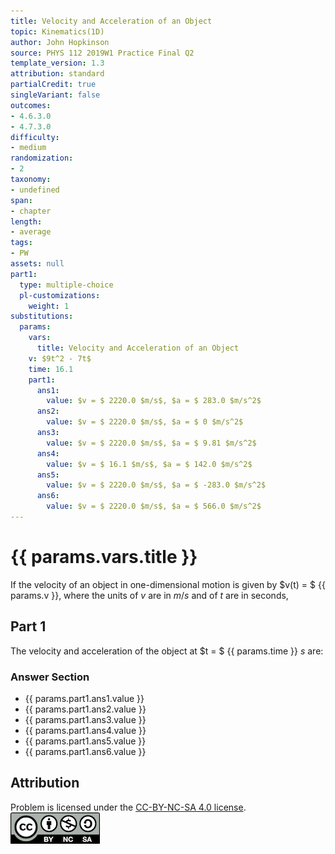 ```yaml
---
title: Velocity and Acceleration of an Object
topic: Kinematics(1D)
author: John Hopkinson
source: PHYS 112 2019W1 Practice Final Q2
template_version: 1.3
attribution: standard
partialCredit: true
singleVariant: false
outcomes:
- 4.6.3.0
- 4.7.3.0
difficulty:
- medium
randomization:
- 2
taxonomy:
- undefined
span:
- chapter
length:
- average
tags:
- PW
assets: null
part1:
  type: multiple-choice
  pl-customizations:
    weight: 1
substitutions:
  params:
    vars:
      title: Velocity and Acceleration of an Object
    v: $9t^2 - 7t$
    time: 16.1
    part1:
      ans1:
        value: $v = $ 2220.0 $m/s$, $a = $ 283.0 $m/s^2$
      ans2:
        value: $v = $ 2220.0 $m/s$, $a = $ 0 $m/s^2$
      ans3:
        value: $v = $ 2220.0 $m/s$, $a = $ 9.81 $m/s^2$
      ans4:
        value: $v = $ 16.1 $m/s$, $a = $ 142.0 $m/s^2$
      ans5:
        value: $v = $ 2220.0 $m/s$, $a = $ -283.0 $m/s^2$
      ans6:
        value: $v = $ 2220.0 $m/s$, $a = $ 566.0 $m/s^2$
---
```

# {{ params.vars.title }}
If the velocity of an object in one-dimensional motion is given by $v(t) = $ {{ params.v }}, where the units of $v$ are in $m/s$ and of $t$ are in seconds,

## Part 1

The velocity and acceleration of the object at $t = $ {{ params.time }} $s$ are:

### Answer Section

- {{ params.part1.ans1.value }}
- {{ params.part1.ans2.value }}
- {{ params.part1.ans3.value }}
- {{ params.part1.ans4.value }}
- {{ params.part1.ans5.value }}
- {{ params.part1.ans6.value }}

## Attribution

Problem is licensed under the [CC-BY-NC-SA 4.0 license](https://creativecommons.org/licenses/by-nc-sa/4.0/).<br> ![The Creative Commons 4.0 license requiring attribution-BY, non-commercial-NC, and share-alike-SA license.](https://raw.githubusercontent.com/firasm/bits/master/by-nc-sa.png)